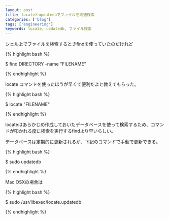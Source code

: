 ```yaml
---
layout: post
title: locateとupdatedbでファイルを高速検索
categories: ['blog']
tags: ['engineering']
keywords: locate, uodatedb, ファイル検索
---
```


シェル上でファイルを検索するときfindを使っていたのだけれど

{% highlight bash %}

$ find DIRECTORY -name "FILENAME"

{% endhighlight %}

locate コマンドを使ったほうが早くて便利だよと教えてもらった。

{% highlight bash %}

$ locate "FILENAME"

{% endhighlight %}

locateはあらかじめ作成しておいたデータベースを使って検索するため、コマンドが叩かれる度に検索を実行するfindより早いらしい。

データベースは定期的に更新されるが、下記のコマンドで手動で更新できる。

{% highlight bash %}

$ sudo updatedb

{% endhighlight %}

Mac OSXの場合は

{% highlight bash %}

$ sudo /usr/libexec/locate.updatedb

{% endhighlight %}

